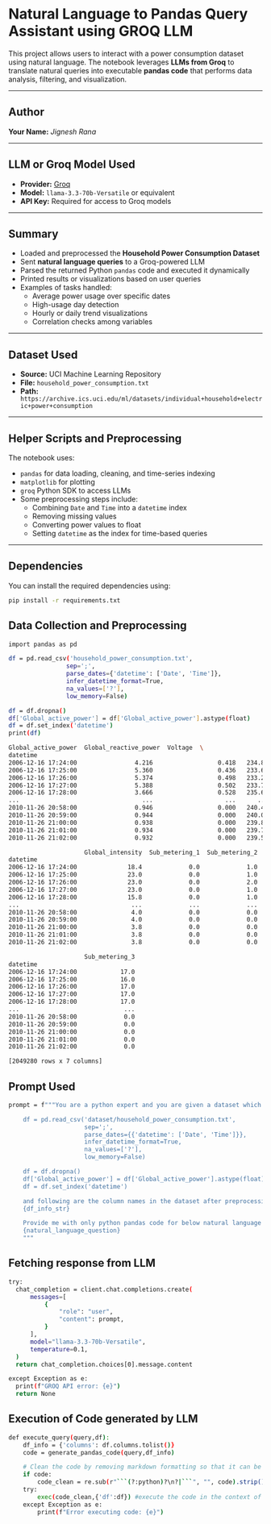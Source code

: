 # Natural Language to Pandas Query Assistant using GROQ LLM

This project allows users to interact with a power consumption dataset using natural language. The notebook leverages **LLMs from Groq** to translate natural queries into executable **pandas code** that performs data analysis, filtering, and visualization.

---

## Author

**Your Name:** *Jignesh Rana*  

---

## LLM or Groq Model Used

- **Provider:** [Groq](https://console.groq.com)
- **Model:** `llama-3.3-70b-Versatile` or equivalent
- **API Key:** Required for access to Groq models

---

## Summary

- Loaded and preprocessed the **Household Power Consumption Dataset**
- Sent **natural language queries** to a Groq-powered LLM
- Parsed the returned Python `pandas` code and executed it dynamically
- Printed results or visualizations based on user queries
- Examples of tasks handled:
  - Average power usage over specific dates
  - High-usage day detection
  - Hourly or daily trend visualizations
  - Correlation checks among variables

---

## Dataset Used

- **Source:** UCI Machine Learning Repository  
- **File:** `household_power_consumption.txt`  
- **Path:** ` https://archive.ics.uci.edu/ml/datasets/individual+household+electric+power+consumption`

---

## Helper Scripts and Preprocessing

The notebook uses:
- `pandas` for data loading, cleaning, and time-series indexing
- `matplotlib` for plotting
- `groq` Python SDK to access LLMs
- Some preprocessing steps include:
  - Combining `Date` and `Time` into a `datetime` index
  - Removing missing values
  - Converting power values to float
  - Setting `datetime` as the index for time-based queries

---

## Dependencies

You can install the required dependencies using:

```bash
pip install -r requirements.txt
```

## Data Collection and Preprocessing

```bash
import pandas as pd

df = pd.read_csv('household_power_consumption.txt',
             	sep=';',
             	parse_dates={'datetime': ['Date', 'Time']},
             	infer_datetime_format=True,
             	na_values=['?'],
             	low_memory=False)

df = df.dropna()
df['Global_active_power'] = df['Global_active_power'].astype(float)
df = df.set_index('datetime')
print(df)
```

```bash
Global_active_power  Global_reactive_power  Voltage  \
datetime                                                                   
2006-12-16 17:24:00                4.216                  0.418   234.84   
2006-12-16 17:25:00                5.360                  0.436   233.63   
2006-12-16 17:26:00                5.374                  0.498   233.29   
2006-12-16 17:27:00                5.388                  0.502   233.74   
2006-12-16 17:28:00                3.666                  0.528   235.68   
...                                  ...                    ...      ...   
2010-11-26 20:58:00                0.946                  0.000   240.43   
2010-11-26 20:59:00                0.944                  0.000   240.00   
2010-11-26 21:00:00                0.938                  0.000   239.82   
2010-11-26 21:01:00                0.934                  0.000   239.70   
2010-11-26 21:02:00                0.932                  0.000   239.55   

                     Global_intensity  Sub_metering_1  Sub_metering_2  \
datetime                                                                
2006-12-16 17:24:00              18.4             0.0             1.0   
2006-12-16 17:25:00              23.0             0.0             1.0   
2006-12-16 17:26:00              23.0             0.0             2.0   
2006-12-16 17:27:00              23.0             0.0             1.0   
2006-12-16 17:28:00              15.8             0.0             1.0   
...                               ...             ...             ...   
2010-11-26 20:58:00               4.0             0.0             0.0   
2010-11-26 20:59:00               4.0             0.0             0.0   
2010-11-26 21:00:00               3.8             0.0             0.0   
2010-11-26 21:01:00               3.8             0.0             0.0   
2010-11-26 21:02:00               3.8             0.0             0.0   

                     Sub_metering_3  
datetime                             
2006-12-16 17:24:00            17.0  
2006-12-16 17:25:00            16.0  
2006-12-16 17:26:00            17.0  
2006-12-16 17:27:00            17.0  
2006-12-16 17:28:00            17.0  
...                             ...  
2010-11-26 20:58:00             0.0  
2010-11-26 20:59:00             0.0  
2010-11-26 21:00:00             0.0  
2010-11-26 21:01:00             0.0  
2010-11-26 21:02:00             0.0  

[2049280 rows x 7 columns]
```

## Prompt Used

```bash
prompt = f"""You are a python expert and you are given a dataset which is preprocessed using below code:

    df = pd.read_csv('dataset/household_power_consumption.txt',
                     sep=';',
                     parse_dates={{'datetime': ['Date', 'Time']}},
                     infer_datetime_format=True,
                     na_values=['?'],
                     low_memory=False)

    df = df.dropna()
    df['Global_active_power'] = df['Global_active_power'].astype(float)
    df = df.set_index('datetime')

    and following are the column names in the dataset after preprocessing where as you can see that the index is set to datetime:
    {df_info_str}

    Provide me with only python pandas code for below natural language questions, please only provide the pandas code  which can provide the result when executed:
    {natural_language_question}
    """
```
## Fetching response from LLM
```bash
try:
  chat_completion = client.chat.completions.create(
      messages=[
          {
              "role": "user",
              "content": prompt,
          }
      ],
      model="llama-3.3-70b-Versatile",
      temperature=0.1,
  )
  return chat_completion.choices[0].message.content

except Exception as e:
  print(f"GROQ API error: {e}")
  return None
```

## Execution of Code generated by LLM

```bash
def execute_query(query,df):
    df_info = {'columns': df.columns.tolist()}
    code = generate_pandas_code(query,df_info)

    # Clean the code by removing markdown formatting so that it can be executed
    if code:
        code_clean = re.sub(r"```(?:python)?\n?|```", "", code).strip()
    try:
        exec(code_clean,{'df':df}) #execute the code in the context of the dataframe
    except Exception as e:
        print(f"Error executing code: {e}")
``` 

